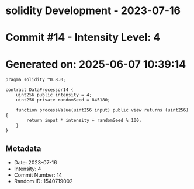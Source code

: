 ﻿# solidity Development - 2023-07-16
# Commit #14 - Intensity Level: 4
# Generated on: 2025-06-07 10:39:14
```solidity
pragma solidity ^0.8.0;

contract DataProcessor14 {
    uint256 public intensity = 4;
    uint256 private randomSeed = 845180;

    function processValue(uint256 input) public view returns (uint256) {
        return input * intensity + randomSeed % 100;
    }
}
```
## Metadata
- Date: 2023-07-16
- Intensity: 4
- Commit Number: 14
- Random ID: 1540719002
